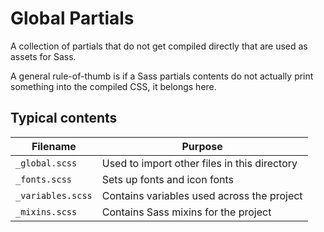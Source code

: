 # Global Partials

A collection of partials that do not get compiled directly
that are used as assets for Sass.

A general rule-of-thumb is if a Sass partials contents do not actually print
something into the compiled CSS, it belongs here.

## Typical contents

Filename          | Purpose
----------------- | ---------------------------------------------
`_global.scss`    | Used to import other files in this directory
`_fonts.scss`     | Sets up fonts and icon fonts
`_variables.scss` | Contains variables used across the project
`_mixins.scss`    | Contains Sass mixins for the project
